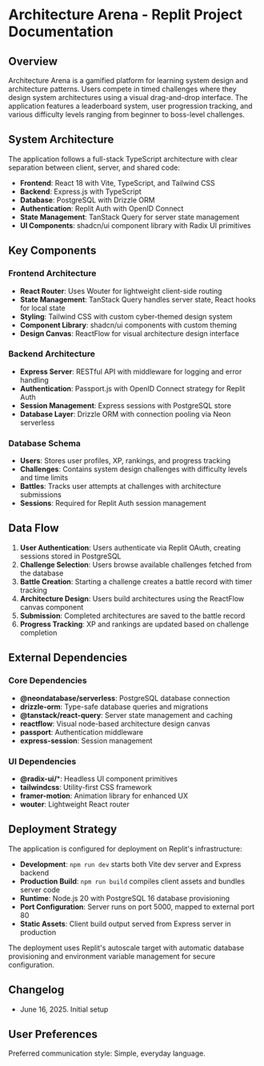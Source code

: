 # Architecture Arena - Replit Project Documentation

## Overview

Architecture Arena is a gamified platform for learning system design and architecture patterns. Users compete in timed challenges where they design system architectures using a visual drag-and-drop interface. The application features a leaderboard system, user progression tracking, and various difficulty levels ranging from beginner to boss-level challenges.

## System Architecture

The application follows a full-stack TypeScript architecture with clear separation between client, server, and shared code:

- **Frontend**: React 18 with Vite, TypeScript, and Tailwind CSS
- **Backend**: Express.js with TypeScript
- **Database**: PostgreSQL with Drizzle ORM
- **Authentication**: Replit Auth with OpenID Connect
- **State Management**: TanStack Query for server state management
- **UI Components**: shadcn/ui component library with Radix UI primitives

## Key Components

### Frontend Architecture
- **React Router**: Uses Wouter for lightweight client-side routing
- **State Management**: TanStack Query handles server state, React hooks for local state
- **Styling**: Tailwind CSS with custom cyber-themed design system
- **Component Library**: shadcn/ui components with custom theming
- **Design Canvas**: ReactFlow for visual architecture design interface

### Backend Architecture
- **Express Server**: RESTful API with middleware for logging and error handling
- **Authentication**: Passport.js with OpenID Connect strategy for Replit Auth
- **Session Management**: Express sessions with PostgreSQL store
- **Database Layer**: Drizzle ORM with connection pooling via Neon serverless

### Database Schema
- **Users**: Stores user profiles, XP, rankings, and progress tracking
- **Challenges**: Contains system design challenges with difficulty levels and time limits
- **Battles**: Tracks user attempts at challenges with architecture submissions
- **Sessions**: Required for Replit Auth session management

## Data Flow

1. **User Authentication**: Users authenticate via Replit OAuth, creating sessions stored in PostgreSQL
2. **Challenge Selection**: Users browse available challenges fetched from the database
3. **Battle Creation**: Starting a challenge creates a battle record with timer tracking
4. **Architecture Design**: Users build architectures using the ReactFlow canvas component
5. **Submission**: Completed architectures are saved to the battle record
6. **Progress Tracking**: XP and rankings are updated based on challenge completion

## External Dependencies

### Core Dependencies
- **@neondatabase/serverless**: PostgreSQL database connection
- **drizzle-orm**: Type-safe database queries and migrations
- **@tanstack/react-query**: Server state management and caching
- **reactflow**: Visual node-based architecture design canvas
- **passport**: Authentication middleware
- **express-session**: Session management

### UI Dependencies
- **@radix-ui/***: Headless UI component primitives
- **tailwindcss**: Utility-first CSS framework
- **framer-motion**: Animation library for enhanced UX
- **wouter**: Lightweight React router

## Deployment Strategy

The application is configured for deployment on Replit's infrastructure:

- **Development**: `npm run dev` starts both Vite dev server and Express backend
- **Production Build**: `npm run build` compiles client assets and bundles server code
- **Runtime**: Node.js 20 with PostgreSQL 16 database provisioning
- **Port Configuration**: Server runs on port 5000, mapped to external port 80
- **Static Assets**: Client build output served from Express server in production

The deployment uses Replit's autoscale target with automatic database provisioning and environment variable management for secure configuration.

## Changelog

- June 16, 2025. Initial setup

## User Preferences

Preferred communication style: Simple, everyday language.